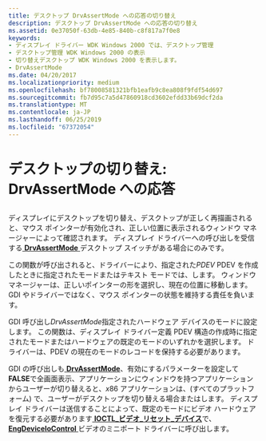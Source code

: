 ```yaml
---
title: デスクトップ DrvAssertMode への応答の切り替え
description: デスクトップ DrvAssertMode への応答の切り替え
ms.assetid: 0e37050f-63db-4e85-840b-c8f817a7f0e8
keywords:
- ディスプレイ ドライバー WDK Windows 2000 では、デスクトップ管理
- デスクトップ管理 WDK Windows 2000 の表示
- 切り替えデスクトップ WDK Windows 2000 を表示します。
- DrvAssertMode
ms.date: 04/20/2017
ms.localizationpriority: medium
ms.openlocfilehash: bf78008581321bfb1eafb9c8ea808f9fdf54d697
ms.sourcegitcommit: fb7d95c7a5d47860918cd3602efdd33b69dcf2da
ms.translationtype: MT
ms.contentlocale: ja-JP
ms.lasthandoff: 06/25/2019
ms.locfileid: "67372054"
---
```

# <a name="switching-desktops-responding-to-drvassertmode"></a>デスクトップの切り替え: DrvAssertMode への応答


## <span id="ddk_switching_desktops_responding_to_drvassertmode_gg"></span><span id="DDK_SWITCHING_DESKTOPS_RESPONDING_TO_DRVASSERTMODE_GG"></span>


ディスプレイにデスクトップを切り替え、デスクトップが正しく再描画されると、マウス ポインターが有効化され、正しい位置に表示されるウィンドウ マネージャーによって確認されます。 ディスプレイ ドライバーへの呼び出しを受信する[ **DrvAssertMode** ](https://docs.microsoft.com/windows/desktop/api/winddi/nf-winddi-drvassertmode)デスクトップ スイッチがある場合にのみです。

この関数が呼び出されると、ドライバーにより、指定された*PDEV* PDEV を作成したときに指定されたモードまたはテキスト モードでは、します。 ウィンドウ マネージャーは、正しいポインターの形を選択し、現在の位置に移動します。 GDI やドライバーではなく、マウス ポインターの状態を維持する責任を負います。

GDI 呼び出し*DrvAssertMode*指定されたハードウェア デバイスのモードに設定します。 この関数は、ディスプレイ ドライバー定義 PDEV 構造の作成時に指定されたモードまたはハードウェアの既定のモードのいずれかを選択します。 ドライバーは、PDEV の現在のモードのレコードを保持する必要があります。

GDI の呼び出しも[ **DrvAssertMode**](https://docs.microsoft.com/windows/desktop/api/winddi/nf-winddi-drvassertmode)、有効にするパラメーターを設定して**FALSE**で全画面表示、アプリケーションにウィンドウを持つアプリケーションからユーザーが切り替えると、*x*86 アプリケーションは、(すべてのプラットフォーム) で、ユーザーがデスクトップを切り替える場合またはします。 ディスプレイ ドライバーは送信することによって、既定のモードにビデオ ハードウェアを復元する必要があります[ **IOCTL\_ビデオ\_リセット\_デバイス**](https://docs.microsoft.com/windows-hardware/drivers/ddi/content/ntddvdeo/ni-ntddvdeo-ioctl_video_reset_device)で、 [ **EngDeviceIoControl** ](https://docs.microsoft.com/windows/desktop/api/winddi/nf-winddi-engdeviceiocontrol)ビデオのミニポート ドライバーに呼び出します。

 

 





